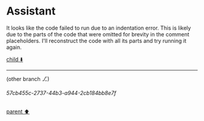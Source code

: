 # Assistant

It looks like the code failed to run due to an indentation error. This is likely due to the parts of the code that were omitted for brevity in the comment placeholders. I'll reconstruct the code with all its parts and try running it again.

[child ⬇️](#01df991d-4368-49f9-8059-d82f28d432ee)

---

(other branch ⎇)
###### 57cb455c-2737-44b3-a944-2cb184bb8e7f
[parent ⬆️](#b81e8a80-7e9d-4278-976f-e4d02ff570f9)

